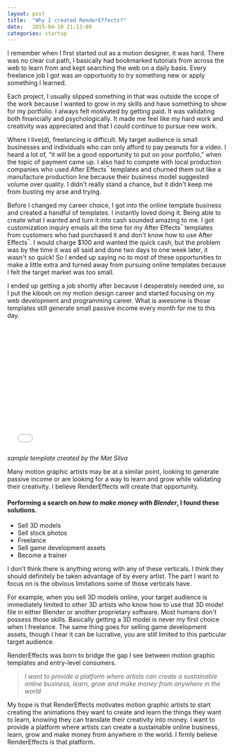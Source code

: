 ```yaml
---
layout: post
title:  "Why I created RenderEffects?"
date:   2015-04-10 21:13:09
categories: startup
---
```

I remember when I first started out as a motion designer, it was hard. There was no clear cut path, I basically had bookmarked tutorials from across the web to learn from and kept searching the web on a daily basis. Every freelance job I got was an opportunity to try something new or apply something I learned.
<!--more-->
Each project, I usually slipped something in that was outside the scope of the work because I wanted to grow in my skills and have something to show for my portfolio. I always felt motivated by getting paid. It was validating both financially and psychologically. It made me feel like my hard work and creativity was appreciated and that I could continue to pursue new work.

Where I live(d), freelancing is difficult. My target audience is small businesses and individuals who can only afford to pay peanuts for a video. I heard a lot of, “it will be a good opportunity to put on your portfolio,” when the topic of payment came up. I also had to compete with local production companies who used After Effects<small><sup>&trade;</sup></small> templates and churned them out like a manufacture production line because their business model suggested volume over quality. I didn't really stand a chance, but it didn't keep me from busting my arse and trying.

Before I changed my career choice, I got into the online template business and created a handful of templates. I instantly loved doing it. Being able to create what I wanted and turn it into cash sounded amazing to me. I got customization inquiry emails all the time for my After Effects<small><sup>&trade;</sup></small> templates from customers who had purchased it and don't know how to use After Effects<small><sup>&trade;</sup></small>. I would charge $100 and wanted the quick cash, but the problem was by the time it was all said and done two days to one week later, it wasn't so quick! So I ended up saying no to most of these opportunities to make a little extra and turned away from pursuing online templates because I felt the target market was too small.

I ended up getting a job shortly after because I desperately needed one, so I put the kibosh on my motion design career and started focusing on my web development and programming career. What is awesome is those templates still generate small passive income every month for me to this day.

<iframe src="//player.vimeo.com/video/43887670?byline=0" width="500" height="281" frameborder="0" webkitallowfullscreen mozallowfullscreen allowfullscreen></iframe>

*sample template created by the Mat Silva*

Many motion graphic artists may be at a similar point, looking to generate passive income or are looking for a way to learn and grow while validating their creativity. I believe RenderEffects will create that opportunity.



#### Performing a search on *how to make money with Blender*, I found these solutions.

* Sell 3D models
* Sell stock photos
* Freelance
* Sell game development assets
* Become a trainer

I don't think there is anything wrong with any of these verticals. I think they should definitely be taken advantage of by every artist. The part I want to focus on is the obvious limitations some of those verticals have.

For example, when you sell 3D models online, your target audience is immediately limited to other 3D artists who know how to use that 3D model file in either Blender or another proprietary software. Most humans don't possess those skills. Basically getting a 3D model is never my first choice when I freelance. The same thing goes for selling game development assets, though I hear it can be lucrative, you are still limited to this particular target audience.

RenderEffects was born to bridge the gap I see between motion graphic templates and entry-level consumers.

> *I want to provide a platform where artists can create a sustainable online business, learn, grow and make money from anywhere in the world*

My hope is that RenderEffects motivates motion graphic artists to start creating the animations they want to create and learn the things they want to learn, knowing they can translate their creativity into money. I want to provide a platform where artists can create a sustainable online business, learn, grow and make money from anywhere in the world. I firmly believe RenderEffects is that platform.
